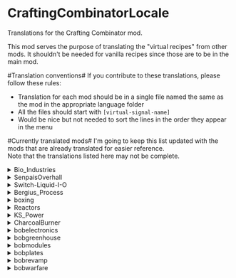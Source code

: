 # CraftingCombinatorLocale
Translations for the Crafting Combinator mod.

This mod serves the purpose of translating the "virtual recipes" from other mods. It shouldn't be needed for vanilla recipes since those are to be in the main mod.

#Translation conventions#
If you contribute to these translations, please follow these rules:

- Translation for each mod should be in a single file named the same as the mod in the appropriate language folder
- All the files should start with `[virtual-signal-name]`
- Would be nice but not needed to sort the lines in the order they appear in the menu

#Currently translated mods#
I'm going to keep this list updated with the mods that are already translated for easier reference.<br>
Note that the translations listed here may not be complete.

<details>
<summary>Bio_Industries</summary>
* en
* cs

</details>
<details>
<summary>SenpaisOverhall</summary>
* en
* cs

</details>
<details>
<summary>Switch-Liquid-I-O</summary>
* en

</details>
<details>
<summary>Bergius_Process</summary>
* en

</details>
<details>
<summary>boxing</summary>
* en
* ru

</details>
<details>
<summary>Reactors</summary>
* en

</details>
<details>
<summary>KS_Power</summary>
* en

</details>
<details>
<summary>CharcoalBurner</summary>
* en

</details>
<details>
<summary>bobelectronics</summary>
* en

</details>
<details>
<summary>bobgreenhouse</summary>
* en

</details>
<details>
<summary>bobmodules</summary>
* en

</details>
<details>
<summary>bobplates</summary>
* en

</details>
<details>
<summary>bobrevamp</summary>
* en

</details>
<details>
<summary>bobwarfare</summary>
* en

</details>